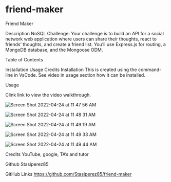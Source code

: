 # friend-maker
Friend Maker

Description NoSQL Challenge: Your challenge is to build an API for a social network web application where users can share their thoughts, react to friends’ thoughts, and create a friend list. You’ll use Express.js for routing, a MongoDB database, and the Mongoose ODM. 

Table of Contents

Installation Usage Credits Installation This is created using the command-line in VsCode. See video in usage section how it can be installed.

Usage

Clink link to view the video walkthrough. 


![Screen Shot 2022-04-24 at 11 47 56 AM](https://user-images.githubusercontent.com/78401136/164989645-88786435-0a48-408b-8cf3-1a3be4dd4a7d.png)

![Screen Shot 2022-04-24 at 11 48 31 AM](https://user-images.githubusercontent.com/78401136/164989658-da8aa4e9-c22e-40f3-8686-dc5309edfdee.png)

![Screen Shot 2022-04-24 at 11 49 19 AM](https://user-images.githubusercontent.com/78401136/164989662-17ae55ad-963b-4dfa-a1cc-55c68181cc2f.png)

![Screen Shot 2022-04-24 at 11 49 33 AM](https://user-images.githubusercontent.com/78401136/164989666-37d31fc8-80fb-44f4-8a0f-02a75b262df8.png)

![Screen Shot 2022-04-24 at 11 49 44 AM](https://user-images.githubusercontent.com/78401136/164989669-88664ec5-c189-45de-8802-3bc7a4451db1.png)


Credits YouTube, google, TA’s and tutor

Github Stasiperez85

GitHub Links https://github.com/Stasiperez85/friend-maker

